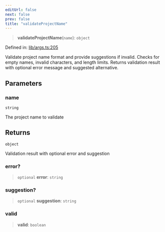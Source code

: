 ```yaml
---
editUrl: false
next: false
prev: false
title: "validateProjectName"
---
```


> **validateProjectName**(`name`): `object`

Defined in: [lib/args.ts:205](https://github.com/yashjawale/fabr/blob/f01b72cf78714226de776336ec5f87a5b71f2c78/src/lib/args.ts#L205)

Validate project name format and provide suggestions if invalid.
Checks for empty names, invalid characters, and length limits.
Returns validation result with optional error message and suggested alternative.

## Parameters

### name

`string`

The project name to validate

## Returns

`object`

Validation result with optional error and suggestion

### error?

> `optional` **error**: `string`

### suggestion?

> `optional` **suggestion**: `string`

### valid

> **valid**: `boolean`
